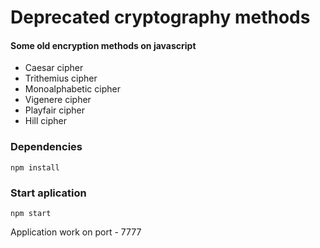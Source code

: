 # Deprecated cryptography methods

#### Some old encryption methods on javascript

* Caesar cipher
* Trithemius cipher
* Monoalphabetic cipher
* Vigenere cipher
* Playfair cipher
* Hill cipher


### Dependencies
```
npm install
```

### Start aplication
```
npm start
```

Application work on port - 7777

